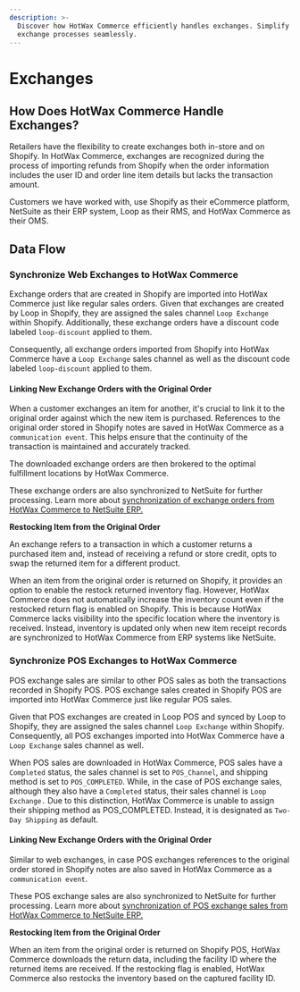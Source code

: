 ```yaml
---
description: >-
  Discover how HotWax Commerce efficiently handles exchanges. Simplify your
  exchange processes seamlessly.
---
```


# Exchanges

## How Does HotWax Commerce Handle Exchanges?

Retailers have the flexibility to create exchanges both in-store and on Shopify. In HotWax Commerce, exchanges are recognized during the process of importing refunds from Shopify when the order information includes the user ID and order line item details but lacks the transaction amount.

Customers we have worked with, use Shopify as their eCommerce platform, NetSuite as their ERP system, Loop as their RMS, and HotWax Commerce as their OMS.

## Data Flow

### Synchronize Web Exchanges to HotWax Commerce

Exchange orders that are created in Shopify are imported into HotWax Commerce just like regular sales orders. Given that exchanges are created by Loop in Shopify, they are assigned the sales channel `Loop Exchange` within Shopify. Additionally, these exchange orders have a discount code labeled `loop-discount` applied to them.

Consequently, all exchange orders imported from Shopify into HotWax Commerce have a `Loop Exchange` sales channel as well as the discount code labeled `loop-discount` applied to them.

#### Linking New Exchange Orders with the Original Order

When a customer exchanges an item for another, it's crucial to link it to the original order against which the new item is purchased. References to the original order stored in Shopify notes are saved in HotWax Commerce as a `communication event`. This helps ensure that the continuity of the transaction is maintained and accurately tracked.

The downloaded exchange orders are then brokered to the optimal fulfillment locations by HotWax Commerce.

These exchange orders are also synchronized to NetSuite for further processing. Learn more about [synchronization of exchange orders from HotWax Commerce to NetSuite ERP.](https://docs.hotwax.co/integration-resources/v/netsuite-integration/supported-integrations/exchanges)

**Restocking Item from the Original Order**

An exchange refers to a transaction in which a customer returns a purchased item and, instead of receiving a refund or store credit, opts to swap the returned item for a different product.

When an item from the original order is returned on Shopify, it provides an option to enable the restock returned inventory flag. However, HotWax Commerce does not automatically increase the inventory count even if the restocked return flag is enabled on Shopify. This is because HotWax Commerce lacks visibility into the specific location where the inventory is received. Instead, inventory is updated only when new item receipt records are synchronized to HotWax Commerce from ERP systems like NetSuite.

### Synchronize POS Exchanges to HotWax Commerce

POS exchange sales are similar to other POS sales as both the transactions recorded in Shopify POS. POS exchange sales created in Shopify POS are imported into HotWax Commerce just like regular POS sales.

Given that POS exchanges are created in Loop POS and synced by Loop to Shopify, they are assigned the sales channel `Loop Exchange` within Shopify. Consequently, all POS exchanges imported into HotWax Commerce have a `Loop Exchange` sales channel as well.

When POS sales are downloaded in HotWax Commerce, POS sales have a `Completed` status, the sales channel is set to `POS_Channel`, and shipping method is set to `POS_COMPLETED`. While, in the case of POS exchange sales, although they also have a `Completed` status, their sales channel is `Loop Exchange.` Due to this distinction, HotWax Commerce is unable to assign their shipping method as POS\_COMPLETED. Instead, it is designated as `Two-Day Shipping` as default.

#### Linking New Exchange Orders with the Original Order

Similar to web exchanges, in case POS exchanges references to the original order stored in Shopify notes are also saved in HotWax Commerce as a `communication event`.

These POS exchange sales are also synchronized to NetSuite for further processing. Learn more about [synchronization of POS exchange sales from HotWax Commerce to NetSuite ERP.](https://docs.hotwax.co/integration-resources/v/netsuite-integration/supported-integrations/exchanges)

**Restocking Item from the Original Order**

When an item from the original order is returned on Shopify POS, HotWax Commerce downloads the return data, including the facility ID where the returned items are received. If the restocking flag is enabled, HotWax Commerce also restocks the inventory based on the captured facility ID.
